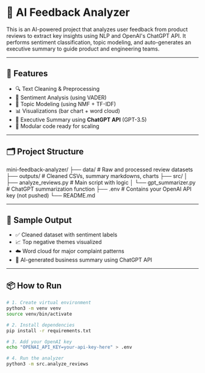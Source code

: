 # 🧠 AI Feedback Analyzer

This is an AI-powered project that analyzes user feedback from product reviews to extract key insights using NLP and OpenAI's ChatGPT API. It performs sentiment classification, topic modeling, and auto-generates an executive summary to guide product and engineering teams.

---

## 🚀 Features

- 🔍 Text Cleaning & Preprocessing
- 🎯 Sentiment Analysis (using VADER)
- 🧵 Topic Modeling (using NMF + TF-IDF)
- 📊 Visualizations (bar chart + word cloud)
- 🤖 Executive Summary using **ChatGPT API** (GPT-3.5)
- 📁 Modular code ready for scaling

---

## 🗂️ Project Structure
mini-feedback-analyzer/
├── data/ # Raw and processed review datasets
├── outputs/ # Cleaned CSVs, summary markdowns, charts
├── src/
│ ├── analyze_reviews.py # Main script with logic
│ └── gpt_summarizer.py # ChatGPT summarization function
├── .env # Contains your OpenAI API key (not pushed)
└── README.md 


---

## 🧪 Sample Output

- ✅ Cleaned dataset with sentiment labels
- 📈 Top negative themes visualized
- ☁️ Word cloud for major complaint patterns
- 🤖 AI-generated business summary using ChatGPT API

---

## 📦 How to Run

```bash
# 1. Create virtual environment
python3 -m venv venv
source venv/bin/activate

# 2. Install dependencies
pip install -r requirements.txt

# 3. Add your OpenAI key
echo "OPENAI_API_KEY=your-api-key-here" > .env

# 4. Run the analyzer
python3 -m src.analyze_reviews
